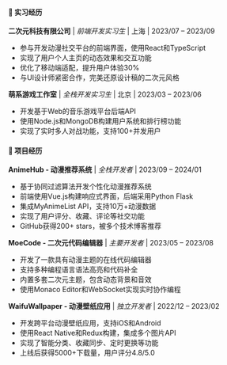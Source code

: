 #### 💼 实习经历

**二次元科技有限公司** | *前端开发实习生* | 上海 | 2023/07 – 2023/09

- 参与开发动漫社交平台的前端界面，使用React和TypeScript
- 实现了用户个人主页的动态效果和交互功能
- 优化了移动端适配，提升用户体验30%
- 与UI设计师紧密合作，完美还原设计稿的二次元风格

**萌系游戏工作室** | *全栈开发实习生* | 北京 | 2023/03 – 2023/06

- 开发基于Web的音乐游戏平台后端API
- 使用Node.js和MongoDB构建用户系统和排行榜功能
- 实现了实时多人对战功能，支持100+并发用户

#### 🚀 项目经历

**AnimeHub - 动漫推荐系统** | *全栈开发者* | 2023/09 – 2024/01

- 基于协同过滤算法开发个性化动漫推荐系统
- 前端使用Vue.js构建响应式界面，后端采用Python Flask
- 集成MyAnimeList API，支持10万+动漫数据
- 实现了用户评分、收藏、评论等社交功能
- GitHub获得200+ stars，被多个技术博客推荐

**MoeCode - 二次元代码编辑器** | *主要开发者* | 2023/05 – 2023/08

- 开发了一款具有动漫主题的在线代码编辑器
- 支持多种编程语言语法高亮和代码补全
- 内置多套二次元主题，包含动态背景和音效
- 使用Monaco Editor和WebSocket实现实时协作编程

**WaifuWallpaper - 动漫壁纸应用** | *独立开发者* | 2022/12 – 2023/02

- 开发跨平台动漫壁纸应用，支持iOS和Android
- 使用React Native和Redux构建，集成多个图片API
- 实现了智能分类、收藏同步、定时更换等功能
- 上线后获得5000+下载量，用户评分4.8/5.0
